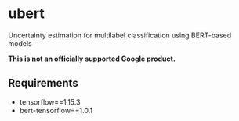 # ubert

Uncertainty estimation for multilabel classification using BERT-based models

**This is not an officially supported Google product.**

## Requirements

* tensorflow==1.15.3
* bert-tensorflow==1.0.1 
